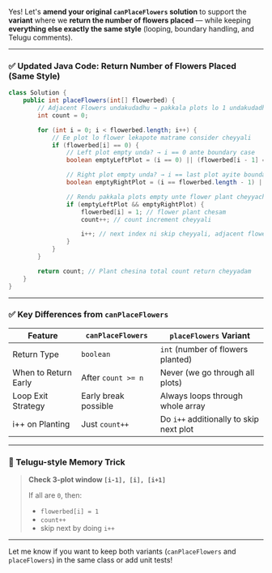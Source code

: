 Yes! Let's **amend your original `canPlaceFlowers` solution** to support the **variant** where we **return the number of flowers placed** — while keeping **everything else exactly the same style** (looping, boundary handling, and Telugu comments).

---

### ✅ Updated Java Code: Return Number of Flowers Placed (Same Style)

```java
class Solution {
    public int placeFlowers(int[] flowerbed) {
        // Adjacent Flowers undakudadhu → pakkala plots lo 1 undakudadhu
        int count = 0;

        for (int i = 0; i < flowerbed.length; i++) {
            // Ee plot lo flower lekapote matrame consider cheyyali
            if (flowerbed[i] == 0) {
                // Left plot empty unda? → i == 0 ante boundary case
                boolean emptyLeftPlot = (i == 0) || (flowerbed[i - 1] == 0);

                // Right plot empty unda? → i == last plot ayite boundary case
                boolean emptyRightPlot = (i == flowerbed.length - 1) || (flowerbed[i + 1] == 0);

                // Rendu pakkala plots empty unte flower plant cheyyachu
                if (emptyLeftPlot && emptyRightPlot) {
                    flowerbed[i] = 1; // flower plant chesam
                    count++; // count increment cheyyali

                    i++; // next index ni skip cheyyali, adjacent flower undakudadhu
                }
            }
        }

        return count; // Plant chesina total count return cheyyadam
    }
}
```

---

### ✅ Key Differences from `canPlaceFlowers`

| Feature              | `canPlaceFlowers`    | `placeFlowers` Variant                  |
| -------------------- | -------------------- | --------------------------------------- |
| Return Type          | `boolean`            | `int` (number of flowers planted)       |
| When to Return Early | After `count >= n`   | Never (we go through all plots)         |
| Loop Exit Strategy   | Early break possible | Always loops through whole array        |
| i++ on Planting      | Just `count++`       | Do `i++` additionally to skip next plot |

---

### 🧠 Telugu-style Memory Trick

> **Check 3-plot window `[i-1], [i], [i+1]`**
>
> If all are `0`, then:
>
> * `flowerbed[i] = 1`
> * `count++`
> * skip next by doing `i++`

---

Let me know if you want to keep both variants (`canPlaceFlowers` and `placeFlowers`) in the same class or add unit tests!
